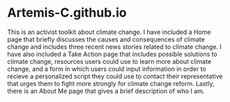 # Artemis-C.github.io
This is an activist toolkit about climate change. I have included a Home page that briefly discusses the causes and consequences of climate change and includes three recent news stories related to climate change. I have also included a Take Action page that includes possible solutions to climate change, resources users could use to learn more about climate change, and a form in which users could input information in order to recieve a personalized script they could use to contact their representative that urges them to fight more strongly for climate change reform. Lastly, there is an About Me page that gives a brief description of who I am.
